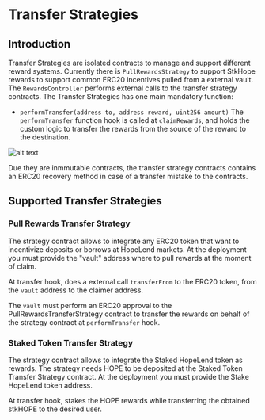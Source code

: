 # Transfer Strategies

## Introduction

Transfer Strategies are isolated contracts to manage and support different reward systems. Currently there is `PullRewardsStrategy` to support StkHope rewards to support common ERC20 incentives pulled from a external vault. The `RewardsController` performs external calls to the transfer strategy contracts. The Transfer Strategies has one main mandatory function:

- `performTransfer(address to, address reward, uint256 amount)`
  The `performTransfer` function hook is called at `claimRewards`, and holds the custom logic to transfer the rewards from the source of the reward to the destination.

![alt text](./img/ClaimFlow.png)

Due they are inmmutable contracts, the transfer strategy contracts contains an ERC20 recovery method in case of a transfer mistake to the contracts.

## Supported Transfer Strategies

### Pull Rewards Transfer Strategy

The strategy contract allows to integrate any ERC20 token that want to incentivize deposits or borrows at HopeLend markets. At the deployment you must provide the "vault" address where to pull rewards at the moment of claim.

At transfer hook, does a external call `transferFrom` to the ERC20 token, from the `vault` address to the claimer address.

The `vault` must perform an ERC20 approval to the PullRewardsTransferStrategy contract to transfer the rewards on behalf of the strategy contract at `performTransfer` hook.

### Staked Token Transfer Strategy

The strategy contract allows to integrate the Staked HopeLend token as rewards. The strategy needs HOPE to be deposited at the Staked Token Transfer Strategy contract. At the deployment you must provide the Stake HopeLend token address.

At transfer hook, stakes the HOPE rewards while transferring the obtained stkHOPE to the desired user.
